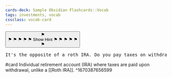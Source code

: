 ```yaml
---
cards-deck: Sample Obsidian Flashcards::Vocab
tags: investments, vocab
cssclass: vocab-card
---
```


<button class="hint" onclick="showHint(this)"><span class="padding-text">⚑<br />⚑ ⚑ ⚑ ⚑ ⚑ </span>Show Hint<span class="padding-text"> ⚑ ⚑ ⚑ ⚑ ⚑<br />⚑</span></button>
<pre class="hint">
It's the opposite of a roth IRA. Do you pay taxes on withdrawal or deposit?
</pre>
#card
Individual retirement account (IRA) where taxes are paid upon withdrawal, unlike a [[Roth IRA]].
^1670387656599